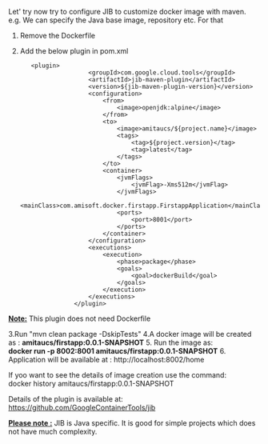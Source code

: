 Let' try now try to configure JIB to customize docker image with maven. 
e.g. We can specify the Java base image, repository etc. For that <br>

1. Remove the Dockerfile
2. Add the below plugin in pom.xml

          <plugin>
                          <groupId>com.google.cloud.tools</groupId>
                          <artifactId>jib-maven-plugin</artifactId>
                          <version>${jib-maven-plugin-version}</version>
                          <configuration>
                              <from>
                                  <image>openjdk:alpine</image>
                              </from>
                              <to>
                                  <image>amitaucs/${project.name}</image>
                                  <tags>
                                      <tag>${project.version}</tag>
                                      <tag>latest</tag>
                                  </tags>
                              </to>
                              <container>
                                  <jvmFlags>
                                      <jvmFlag>-Xms512m</jvmFlag>
                                  </jvmFlags>
                                  <mainClass>com.amisoft.docker.firstapp.FirstappApplication</mainClass>
                                  <ports>
                                      <port>8001</port>
                                  </ports>
                              </container>
                          </configuration>
                          <executions>
                              <execution>
                                  <phase>package</phase>
                                  <goals>
                                      <goal>dockerBuild</goal>
                                  </goals>
                              </execution>
                          </executions>
                      </plugin>
            
<u><b>Note:</u></b> This plugin does not need Dockerfile

3.Run "mvn clean package -DskipTests"
4.A docker image will be created as : <b> amitaucs/firstapp:0.0.1-SNAPSHOT</b>
5. Run the image as:<br>
  <b>docker run -p 8002:8001   amitaucs/firstapp:0.0.1-SNAPSHOT</b>
6. Application will be available at : http://localhost:8002/home

If yoo want to see the details of image creation use the command:<br>
docker history amitaucs/firstapp:0.0.1-SNAPSHOT

Details of the plugin is available at: https://github.com/GoogleContainerTools/jib

<u><b>Please note :</u></b> JIB is Java specific. It is good for simple projects 
which does not have much complexity.